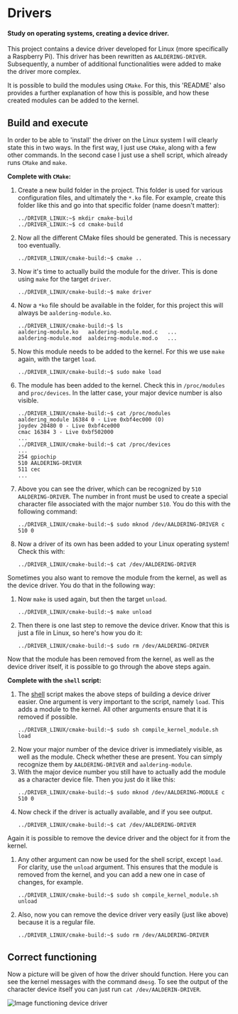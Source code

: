 # Drivers

#### Study on operating systems, creating a device driver.

This project contains a device driver developed for Linux (more specifically a Raspberry Pi). This driver has been rewritten as `AALDERING-DRIVER`. Subsequently, a number of additional functionalities were added to make the driver more complex.

It is possible to build the modules using `CMake`. For this, this 'README' also provides a further explanation of how this is possible, and how these created modules can be added to the kernel.

## Build and execute

In order to be able to 'install' the driver on the Linux system I will clearly state this in two ways. In the first way, I just use `CMake`, along with a few other commands. In the second case I just use a shell script, which already runs `CMake` and `make`.

**Complete with `CMake`:**

1. Create a new build folder in the project. This folder is used for various configuration files, and ultimately the `*.ko` file. For example, create this folder like this and go into that specific folder (name doesn't matter):
    ```shell
    ../DRIVER_LINUX:~$ mkdir cmake-build
    ../DRIVER_LINUX:~$ cd cmake-build
    ```
2. Now all the different CMake files should be generated. This is necessary too eventually.
    ```shell
    ../DRIVER_LINUX/cmake-build:~$ cmake ..
    ```
3. Now it's time to actually build the module for the driver. This is done using `make` for the target `driver`.
    ```shell
    ../DRIVER_LINUX/cmake-build:~$ make driver
    ```
4. Now a `*ko` file should be available in the folder, for this project this will always be `aaldering-module.ko`.
    ```shell
    ../DRIVER_LINUX/cmake-build:~$ ls
    aaldering-module.ko   aaldering-module.mod.c   ...
    aaldering-module.mod  aaldeirng-module.mod.o   ...
    ```
5. Now this module needs to be added to the kernel. For this we use `make` again, with the target `load`.
    ```shell
    ../DRIVER_LINUX/cmake-build:~$ sudo make load
    ```
6. The module has been added to the kernel. Check this in `/proc/modules` and `proc/devices`. In the latter case, your major device number is also visible.
    ```shell
    ../DRIVER_LINUX/cmake-build:~$ cat /proc/modules
    aaldering_module 16384 0 - Live 0xbf4ec000 (O)
    joydev 20480 0 - Live 0xbf4ce000
    cmac 16384 3 - Live 0xbf502000
    ...
    ../DRIVER_LINUX/cmake-build:~$ cat /proc/devices
    ...
    254 gpiochip
    510 AALDERING-DRIVER
    511 cec
    ...
    ```
7. Above you can see the driver, which can be recognized by `510 AALDERING-DRIVER`. The number in front must be used to create a special character file associated with the major number `510`. You do this with the following command:
    ```shell
    ../DRIVER_LINUX/cmake-build:~$ sudo mknod /dev/AALDERING-DRIVER c 510 0
    ```
8. Now a driver of its own has been added to your Linux operating system! Check this with:
    ```shell
    ../DRIVER_LINUX/cmake-build:~$ cat /dev/AALDERING-DRIVER
    ```

Sometimes you also want to remove the module from the kernel, as well as the device driver. You do that in the following way:
1. Now `make` is used again, but then the target `unload`.
    ```shell
    ../DRIVER_LINUX/cmake-build:~$ make unload
    ```
2. Then there is one last step to remove the device driver. Know that this is just a file in Linux, so here's how you do it:
    ```shell
    ../DRIVER_LINUX/cmake-build:~$ sudo rm /dev/AALDERING-DRIVER
    ```

Now that the module has been removed from the kernel, as well as the device driver itself, it is possible to go through the above steps again.

**Complete with the `shell` script:**
1. The [shell](compile_kernel_module.sh) script makes the above steps of building a device driver easier. One argument is very important to the script, namely `load`. This adds a module to the kernel. All other arguments ensure that it is removed if possible.
    ```shell
    ../DRIVER_LINUX/cmake-build:~$ sudo sh compile_kernel_module.sh load
    ```
2. Now your major number of the device driver is immediately visible, as well as the module. Check whether these are present. You can simply recognize them by `AALDERING-DRIVER` and `aaldering-module`.
3. With the major device number you still have to actually add the module as a character device file. Then you just do it like this:
    ```shell
    ../DRIVER_LINUX/cmake-build:~$ sudo mknod /dev/AALDERING-MODULE c 510 0
    ```
4. Now check if the driver is actually available, and if you see output.
    ```shell
    ../DRIVER_LINUX/cmake-build:~$ cat /dev/AALDERING-DRIVER
    ```

Again it is possible to remove the device driver and the object for it from the kernel.

1. Any other argument can now be used for the shell script, except `load`. For clarity, use the `unload` argument. This ensures that the module is removed from the kernel, and you can add a new one in case of changes, for example.
    ```shell
    ../DRIVER_LINUX/cmake-build:~$ sudo sh compile_kernel_module.sh unload
    ```
2. Also, now you can remove the device driver very easily (just like above) because it is a regular file.
    ```shell
    ../DRIVER_LINUX/cmake-build:~$ sudo rm /dev/AALDERING-DRIVER
    ```
   
## Correct functioning

Now a picture will be given of how the driver should function. Here you can see the kernel messages with the command `dmesg`. To see the output of the character device itself you can just run `cat /dev/AALDERIN-DRIVER`.

![Image functioning device driver](https://imgur.com/a/UBRSzfg)
